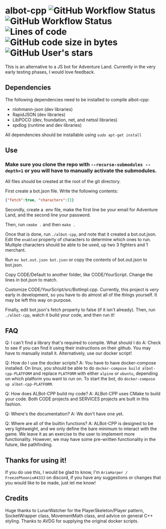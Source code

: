 
# albot-cpp ![GitHub Workflow Status](https://img.shields.io/github/workflow/status/FreezePhoenix/albot-cpp/ubuntu-build?label=ubuntu-build) ![GitHub Workflow Status](https://img.shields.io/github/workflow/status/FreezePhoenix/albot-cpp/alpine-build?label=alpine-build) ![Lines of code](https://img.shields.io/tokei/lines/github/FreezePhoenix/albot-cpp) ![GitHub code size in bytes](https://img.shields.io/github/languages/code-size/FreezePhoenix/albot-cpp) ![GitHub User's stars](https://img.shields.io/github/stars/FreezePhoenix/albot-cpp)

This is an alternative to a JS bot for Adventure Land. Currently in the very early testing phases, I would love feedback.

## Dependencies

The following dependencies need to be installed to compile albot-cpp:

 - nlohmann-json (dev libraries)
 - RapidJSON (dev libraries)
 - LibPOCO (dev, foundation, net, and netssl libraries) 
 - spdlog (runtime and dev libraries)

All dependencies should be installable using `sudo apt-get install`

## Use

### Make sure you clone the repo with `--recurse-submodules --depth=1` or you will have to manually activate the submodules.

All files should be created at the root of the git directory.

First create a bot.json file. Write the following contents:

```json
{"fetch":true, "characters":[]}
```

Secondly, create a .env file, make the first line be your email for Adventure Land, and the second line your password.

Then, run `cmake .` and then `make .`

Once that is done, run `./albot-cpp`, and note that it created a bot.out.json. Edit the `enabled` property of characters to determine which ones to run. Multiple characters should be able to be used, up two 3 fighters and 1 merchant.

Run `mv bot.out.json bot.json` or copy the contents of bot.out.json to bot.json.

Copy CODE/Default to another folder, like CODE/YourScript. Change the lines in bot.json to match.

Customize CODE/YourScript/src/BotImpl.cpp. Currently, this project is *very* early in development, so you have to do almost all of the things yourself. It may be left this way on purpose.

Finally, edit bot.json's fetch property to false (if it isn't already). Then, run `./albot-cpp`, watch it build your code, and then run it!

## FAQ

Q: I can't find a library that's required to compile. What should I do
A: Check to see if you can find it using their instructions on their github. You may have to manually install it. Alternatively, use our docker script!

Q: How do I use the docker scripts?
A: You have to have docker-compose installed. On linux, you should be able to do `docker-compose build albot-cpp-PLATFORM` and replace `PLATFORM` with either `alpine` or `ubuntu`, depending on which platform you want to run on. To start the bot, do `docker-compose up albot-cpp-PLATFORM`.

Q: How does ALBot-CPP build my code?
A: ALBot-CPP uses CMake to build your code. Both CODE projects and SERVICES projects are built in this fashion.

Q: Where's the documentation?
A: We don't have one yet.

Q: Where are all of the builtin functions?
A: ALBot-CPP is designed to be very lightweight, and we only define the bare minimum to interact with the game. We leave it as an exercise to the user to implement more functionality. However, we may have some pre-written functionality in the future, like pathfinding.

## Thanks for using it!

If you do use this, I would be glad to know, I'm `AriaHarper / FreezePhoenix#4333` on discord, if you have any suggestions or changes that you would like to be made, just let me know!

## Credits

Huge thanks to LunarWatcher for the PlayerSkeleton/Player pattern, SocketWrapper class, MovementMath class, and advice on general C++ styling.
Thanks to AVDG for supplying the original docker scripts.
